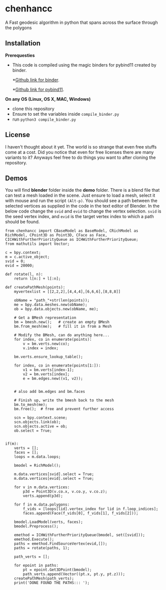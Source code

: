 chenhancc
==============

A Fast geodesic algorithm in python that spans across the surface through the polygons

Installation
------------

**Prerequesties**
- This code is compiled using the magic binders for pybind11 created by binder.

	*[Github link for binder](https://github.com/RosettaCommons/binder).
	
	*[Github link for pybind11](https://github.com/pybind/pybind11).


**On any OS (Linux, OS X, MAC, Windows)**

 - clone this repository
 - Ensure to set the variables inside `compile_binder.py`
 - run `python3 compile_binder.py`

License
-------

I haven't thought about it yet. The world is so strange that even free stuffs come at a cost. Did you notice that even for free licenses there are many variants to it? Anyways feel free to do things you want to after cloning the repository. 

Demos
---------
You will find <b>blender</b> folder inside the <b>demo</b> folder. There is a blend file that can test a mesh loaded in the scene. Just ensure to load a mesh, select it with mouse and run the script `(Alt-p)`. You should see a path between the selected vertices as supplied in the code in the text editor of Blender. In the below code change the `svid` and `evid` to change the vertex selection. `svid` is the seed vertex index, and `evid` is the target vertex index to which a path should be found. 
```import bpy, bmesh;
from chenhancc import CBaseModel as BaseModel, CRichModel as RichModel, CPoint3D as Point3D, CFace as Face, CICHWithFurtherPriorityQueue as ICHWithFurtherPriorityQueue;
from mathutils import Vector;

c = bpy.context;
m = c.active_object;
svid = 0;
evid = 20000;

def rotate(l, n):
    return l[n:] + l[:n];

def createPathMesh(points):
    myvertexlist = [[2,2,2],[4,4,4],[6,6,6],[8,8,8]]
    
    obName = "path_"+str(len(points));
    me = bpy.data.meshes.new(obName);
    ob = bpy.data.objects.new(obName, me);

    # Get a BMesh representation
    bm = bmesh.new();   # create an empty BMesh
    bm.from_mesh(me);   # fill it in from a Mesh

    # Modify the BMesh, can do anything here...
    for index, co in enumerate(points):
        v = bm.verts.new(co);
        v.index = index;
        
    bm.verts.ensure_lookup_table();
    
    for index, co in enumerate(points[1:]):
        v1 = bm.verts[index-1];
        v2 = bm.verts[index];
        e = bm.edges.new((v1, v2));
        
    
    # also add bm.edges and bm.faces

    # Finish up, write the bmesh back to the mesh
    bm.to_mesh(me);
    bm.free();  # free and prevent further access
    
    scn = bpy.context.scene;
    scn.objects.link(ob);
    scn.objects.active = ob;
    ob.select = True;


if(m):
    verts = [];
    faces = [];
    loops = m.data.loops;
    
    bmodel = RichModel();
    
    m.data.vertices[svid].select = True;
    m.data.vertices[evid].select = True;
    
    for v in m.data.vertices:
        p3d = Point3D(v.co.x, v.co.y, v.co.z);
        verts.append(p3d);
   
    for f in m.data.polygons:
        f_vids = [loops[lid].vertex_index for lid in f.loop_indices];        
        faces.append(Face(f_vids[0], f_vids[1], f_vids[2]));
    
    bmodel.LoadModel(verts, faces);
    bmodel.Preprocess();
    
    emethod = ICHWithFurtherPriorityQueue(bmodel, set([svid]));
    emethod.Execute();
    paths = emethod.FindSourceVertex(evid,[]);
    paths = rotate(paths, 1);
    
    path_verts = [];
    
    for epoint in paths:
        pt = epoint.Get3DPoint(bmodel);
        path_verts.append(Vector((pt.x, pt.y, pt.z)));
    createPathMesh(path_verts);
    print('DONE FOUND THE PATHS::: ');
```
